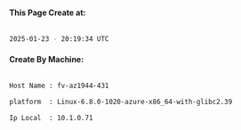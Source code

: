 
   
#### This Page Create at:

```bash

2025-01-23 - 20:19:34 UTC

```

#### Create By Machine:

```bash

Host Name : fv-az1944-431

platform  : Linux-6.8.0-1020-azure-x86_64-with-glibc2.39

Ip Local  : 10.1.0.71

```

